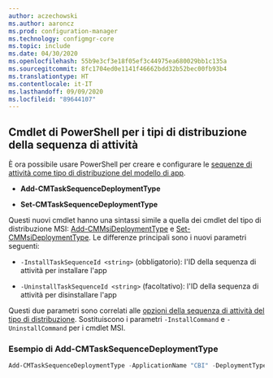 ```yaml
---
author: aczechowski
ms.author: aaroncz
ms.prod: configuration-manager
ms.technology: configmgr-core
ms.topic: include
ms.date: 04/30/2020
ms.openlocfilehash: 55b9e3cf3e18f05ef3c44975ea680029bb1c135a
ms.sourcegitcommit: 8fc1704ed0e1141f46662bdd32b52bec00fb93b4
ms.translationtype: HT
ms.contentlocale: it-IT
ms.lasthandoff: 09/09/2020
ms.locfileid: "89644107"
---
```

## <a name="powershell-cmdlets-for-task-sequence-deployment-types"></a><a name="bkmk_osdpwsh"></a>Cmdlet di PowerShell per i tipi di distribuzione della sequenza di attività

<!--7019342-->

È ora possibile usare PowerShell per creare e configurare le [sequenze di attività come tipo di distribuzione del modello di app](../../../../../apps/get-started/creating-windows-applications.md#bkmk_tsdt).

- **Add-CMTaskSequenceDeploymentType**

- **Set-CMTaskSequenceDeploymentType**

Questi nuovi cmdlet hanno una sintassi simile a quella dei cmdlet del tipo di distribuzione MSI: [Add-CMMsiDeploymentType](/powershell/module/configurationmanager/Add-CMMsiDeploymentType) e [Set-CMMsiDeploymentType](/powershell/module/configurationmanager/Set-CMMsiDeploymentType). Le differenze principali sono i nuovi parametri seguenti:

- `-InstallTaskSequenceId <string>` (obbligatorio): l'ID della sequenza di attività per installare l'app

- `-UninstallTaskSequenceId <string>` (facoltativo): l'ID della sequenza di attività per disinstallare l'app

Questi due parametri sono correlati alle [opzioni della sequenza di attività del tipo di distribuzione](../../../../../apps/deploy-use/create-applications.md#bkmk_dt-ts). Sostituiscono i parametri `-InstallCommand` e `-UninstallCommand` per i cmdlet MSI.

### <a name="add-cmtasksequencedeploymenttype-example"></a>Esempio di Add-CMTaskSequenceDeploymentType

```powershell
Add-CMTaskSequenceDeploymentType -ApplicationName "CBI" -DeploymentTypeName "Complex install" -Comment "New Deployment Type" -InstallTaskSequenceId "ABC001EB" -UninstallTaskSequenceId "ABC00378" -ScriptLanguage "PowerShell" -ScriptText "dir"
```